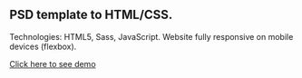 ## PSD template to HTML/CSS.

Technologies: HTML5, Sass, JavaScript. 
Website fully responsive on mobile devices (flexbox).

[Click here to see demo](https://karolkalkus.github.io/sansara_page/)